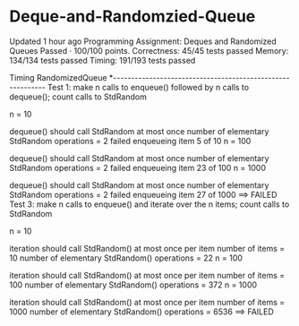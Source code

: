 # Deque-and-Randomzied-Queue

Updated 1 hour ago
Programming Assignment: Deques and Randomized Queues Passed · 100/100 points. Correctness: 45/45 tests passed Memory: 134/134 tests passed Timing: 191/193 tests passed

Timing RandomizedQueue *----------------------------------------------------------- Test 1: make n calls to enqueue() followed by n calls to dequeue(); count calls to StdRandom

n = 10

dequeue() should call StdRandom at most once
number of elementary StdRandom operations = 2
failed enqueueing item 5 of 10
n = 100

dequeue() should call StdRandom at most once
number of elementary StdRandom operations = 2
failed enqueueing item 23 of 100
n = 1000

dequeue() should call StdRandom at most once
number of elementary StdRandom operations = 2
failed enqueueing item 27 of 1000
==> FAILED Test 3: make n calls to enqueue() and iterate over the n items; count calls to StdRandom

n = 10

iteration should call StdRandom() at most once per item
number of items = 10
number of elementary StdRandom() operations = 22
n = 100

iteration should call StdRandom() at most once per item
number of items = 100
number of elementary StdRandom() operations = 372
n = 1000

iteration should call StdRandom() at most once per item
number of items = 1000
number of elementary StdRandom() operations = 6536
==> FAILED
